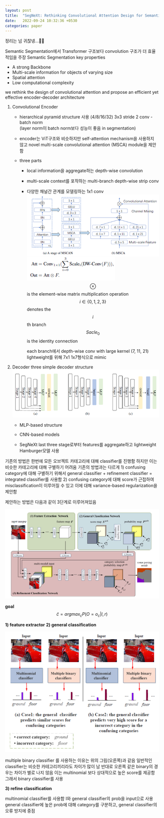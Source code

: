 ```yaml
---
layout: post
title:  "SegNeXt: Rethinking Convolutional Attention Design for Semantic Segmentation 정리"
date:   2022-09-24 10:32:36 +0530
categories: paper
---
```


정리는 넘 귀찮넹...🤡🤡



Semantic Segmentation에서 Transformer 구조보다 convolution 구조가 더 효율적임을 주장
 Semantic Segmentation key properties

* A strong Backbone
* Multi-scale information for objects of varying size
* Spatial attention 
* Low computational complexity 

we rethink the design of convolutional attention and propose an efficient yet effective encoder-decoder architecture 



1. Convolutional Encoder

   * hierarchical pyramid structure 사용 (4/8/16/32) 3x3 stride 2 conv - batch norm  
     (layer norm이 batch norm보다 성능이 좋음 in segmentation)

   * encoder는 ViT구조와 비슷하지만 self-attention mechanism을 사용하지 않고 novel multi-scale convolutional attention (MSCA) module을 제안함 

   * three parts

     - local information을 aggregate하는 depth-wise convolution 

     - multi-scale context를 포작하는 multi-branch depth-wise strip conv

     - 다양한 채널간 관계를 모델링하는 1x1 conv 
       ![img1](\assets\post\post25\img1.png)
       ![img2](\assets\post\post25\img2.png)
       $$\otimes$$ is the element-wise matrix multiplication operation
       $$i \in \{0,1,2,3\}$$ denotes the $$i$$ th branch $$Sacle_0$$ is the identity connection 

       each branch에서 depth-wise conv with large kernel (7, 11, 21)
       lightweight를 위해 7x1 1x7형식으로 mimic

2. Decoder
   three simple decoder structure 
   ![img2](\assets\post\post25\img3.png)

   * MLP-based structure

   * CNN-based models

   * SegNeXt
     last three stage로부터 features를 aggregate하고 lightweight Hamburger모델 사용

     



기존의 방법은 한번에 모든 오브젝트 카테고리에 대해 classifier를 진행함 하지만 이는 비슷한 카테고리에 대해 구별하기 어려움 
기존의 방법과는 다르게 1) confusing category에 대해 구별하기 위해서 general classifier + refinement classifier = integrated classifier를 사용함 2) confusing category에 대해 score가 근접하여 misclassification이 이루어질 수 있고 이에 대해 variance-based regularization을 제안함 

제안하는 방법은 다음과 같이 3단계로 이루어져있음

![img1](\assets\post\post24\img1.png)

**goal** 
$$\hat{c} = argmax_c P(O = o_c | I, r)$$

**1) feature extractor**
**2) general classification**

![img2](\assets\post\post24\img2.png)

multiple binary classifier  를 사용하는 이유는 위의 그림(오른쪽)과 같음 
일반적인 classifier는 비슷한 카테고리끼리라도 차이가 많이 남 
반대로 오른쪽 같은 binary의 경우는 차이가 별로 나지 않음 이는 multinomial 보다 상대적으로 높은 score를 제공함 그래서 binary classifier를 사용 

**3) refine classification**

multinomial classifier를 사용함 I와 general classifier의 prob을 input으로 사용 
general classifier에 높은 prob에 대해 category를 구분하고, general classifier의 오류 방지에 중점 


